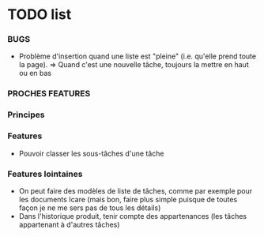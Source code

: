 # TODO list

### BUGS

* Problème d'insertion quand une liste est "pleine" (i.e. qu'elle prend toute la page).
  => Quand c'est une nouvelle tâche, toujours la mettre en haut ou en bas

### PROCHES FEATURES

### Principes


### Features

* Pouvoir classer les sous-tâches d'une tâche

### Features lointaines
* On peut faire des modèles de liste de tâches, comme par exemple pour les documents Icare (mais bon, faire plus simple puisque de toutes façon je ne me sers pas de tous les détails)
* Dans l'historique produit, tenir compte des appartenances (les tâches appartenant à d'autres tâches)
